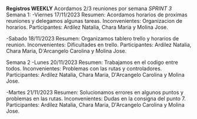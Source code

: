 **Registros WEEKLY**
Acordamos 2/3 reuniones por semana
                                 *SPRINT 3*
Semana 1: 
-Viernes 17/11/2023
   Resumen: Acordamos horarios de proximas reuniones y delegamos algunas tareas.
   Inconvenientes: Organizacion de horarios.
   Participantes: Ardilez Natalia, Chara Maria y Molina Jose.

-Sabado 18/11/2023
   Resumen: Organizamos tablero trello y horarios de reunion.
   Inconvenientes: Dificultades en trello.
   Participantes: Ardilez Natalia, Chara Maria, D'Arcangelo Carolina y Molina Jose.

Semana 2
-Lunes 20/11/2023
   Resumen: Trabajamos en el codigo entre todos.
   Inconvenientes: Problemas con las rutas y controladores.
   Participantes: Ardilez Natalia, Chara Maria, D'Arcangelo Carolina y Molina Jose.

-Martes 21/11/2023
   Resumen: Solucionamos errores en algunos puntos y problemas en las rutas.
   Inconvenientes: Dudas en la consigna del punto 7.
   Participantes: Ardilez Natalia, Chara Maria, D'Arcangelo Carolina y Molina Jose.
